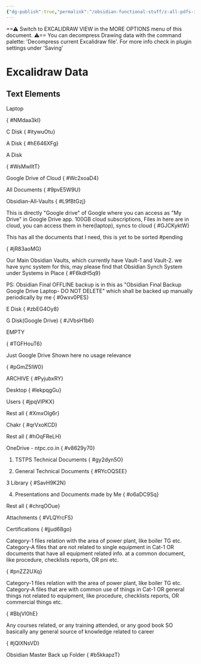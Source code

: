 ```yaml
---
{"dg-publish":true,"permalink":"/obsidian-functional-stuff/z-all-pdfs-images-and-small-excalidraws/laptop-folder-scheme-drawing/","tags":["excalidraw"],"noteIcon":""}
---
```


==⚠  Switch to EXCALIDRAW VIEW in the MORE OPTIONS menu of this document. ⚠== You can decompress Drawing data with the command palette: 'Decompress current Excalidraw file'. For more info check in plugin settings under 'Saving'


# Excalidraw Data
## Text Elements
Laptop

{ #NMdaa3kI}


C Disk
{ #itywuOtu}


A Disk
{ #hE646XFg}


A Disk

{ #WsMwlltT}


Google Drive of Cloud 
{ #Wc2xoaD4}


All Documents
{ #9pvE5W9U}


Obsidian-All-Vaults
{ #L9fBtGzj}


This is directly "Google drive" of Google
where you can access as "My Drive" in 
Google Drive app. 100GB cloud subscriptions, 
Files in here are in cloud, you can access them 
in here(laptop), syncs to cloud
{ #GJCKyktW}


This has all the documents that I need, this is yet
to be sorted #pending

{ #jR83aoMG}


Our Main Obsidian Vaults, which currently have
Vault-1 and Vault-2. 
we have sync system for this, may please find that
Obsidian Synch System under Systems in Place
{ #F6kdH5q9}


PS:
Obsidian Final OFFLINE 
backup is in this as
"Obsidian Final Backup Google Drive Laptop- DO NOT DELETE" 
which shall be backed up
manually periodically by me
{ #0wxv0PES}


E Disk
{ #zbEG4Oy8}


G Disk(Google Drive)
{ #JVbsH1b6}


EMPTY

{ #TGFHouT6}


Just Google Drive
Shown here
no usage relevance

{ #pGmZ5lW0}


ARCHIVE
{ #PyjubxRY}


Desktop
{ #lekpqgGu}


Users
{ #jpqVIPKX}


Rest all
{ #XmxOlg6r}


Chakr
{ #qrVxoKCD}


Rest all
{ #hOqFReLH}


OneDrive - ntpc.co.in
{ #v8629y70}


1. TSTPS Technical Documents
{ #gy2dyn5O}


2. General Technical Documents
{ #RYcOQSEE}


3 Library
{ #SavH9K2N}


4. Presentations and Documents made by Me
{ #o6aDC9Sq}


Rest all
{ #chrqOOue}


Attachments
{ #VLQYrcFS}


Certifications
{ #jjud68go}


Category-1
    files relation with the area of power plant, like boiler TG etc.
Category-A
    files that are not related to single equipment in Cat-1 OR documents that have all
    equipment related info. at a common document, like procedure, checklists
    reports, OR pni etc. 

{ #pnZZ2UXq}


Category-1
    files relation with the area of power plant, like boiler TG etc.
Category-A
    files that are with common use of things in Cat-1 OR general things not related to equipment,
    like procedure, checklists
    reports, OR commercial things etc.  

{ #BbjVl0hE}


Any courses related, or
any training attended, or
any good book 
SO basically any  general source of knowledge related to career 

{ #jQlXNsVD}


Obsidian Master 
Back up Folder
{ #b5kkapzT}


